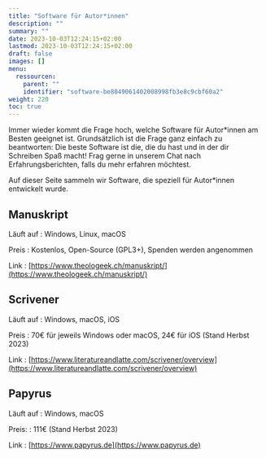 ```yaml
---
title: "Software für Autor*innen"
description: ""
summary: ""
date: 2023-10-03T12:24:15+02:00
lastmod: 2023-10-03T12:24:15+02:00
draft: false
images: []
menu:
  ressourcen:
    parent: ""
    identifier: "software-be8049061402008998fb3e8c9cbf60a2"
weight: 220
toc: true
---
```


Immer wieder kommt die Frage hoch, welche Software für Autor*innen am Besten geeignet ist. Grundsätzlich ist die Frage ganz einfach zu beantworten:
Die beste Software ist die, die du hast und in der dir Schreiben Spaß macht! Frag gerne in unserem Chat nach Erfahrungsberichten, falls du mehr
erfahren möchtest.

Auf dieser Seite sammeln wir Software, die speziell für Autor*innen entwickelt wurde.

## Manuskript

Läuft auf
: Windows, Linux, macOS

Preis
: Kostenlos, Open-Source (GPL3+), Spenden werden angenommen

Link
: [https://www.theologeek.ch/manuskript/](https://www.theologeek.ch/manuskript/)

## Scrivener
Läuft auf
: Windows, macOS, iOS

Preis
: 70€ für jeweils Windows oder macOS, 24€ für iOS (Stand Herbst 2023)

Link
: [https://www.literatureandlatte.com/scrivener/overview](https://www.literatureandlatte.com/scrivener/overview)

## Papyrus

Läuft auf
: Windows, macOS

Preis:
: 111€ (Stand Herbst 2023)

Link
: [https://www.papyrus.de](https://www.papyrus.de)
